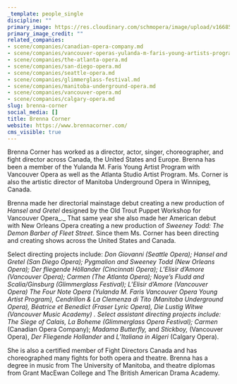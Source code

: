 ```yaml
---
_template: people_single
discipline: ""
primary_image: https://res.cloudinary.com/schmopera/image/upload/v1668567369/media/2022/11/BrennaCorner_jgeydy.jpg
primary_image_credit: ""
related_companies:
- scene/companies/canadian-opera-company.md
- scene/companies/vancouver-operas-yulanda-m-faris-young-artists-program.md
- scene/companies/the-atlanta-opera.md
- scene/companies/san-diego-opera.md
- scene/companies/seattle-opera.md
- scene/companies/glimmerglass-festival.md
- scene/companies/manitoba-underground-opera.md
- scene/companies/vancouver-opera.md
- scene/companies/calgary-opera.md
slug: brenna-corner
social_media: []
title: Brenna Corner
website: https://www.brennacorner.com/
cms_visible: true
---
```

Brenna Corner has worked as a director, actor, singer, choreographer, and fight director across Canada, the United States and Europe. Brenna has been a member of the Yulanda M. Faris Young Artist Program with Vancouver Opera as well as the Atlanta Studio Artist Program. Ms. Corner is also the artistic director of Manitoba Underground Opera in Winnipeg, Canada.

Brenna made her directorial mainstage debut creating a new production of _Hansel and Gretel_ designed by the Old Trout Puppet Workshop for Vancouver Opera_._ That same year she also made her American debut with New Orleans Opera creating a new production of _Sweeney Todd: The Demon Barber of Fleet Street_. Since them Ms. Corner has been directing and creating shows across the United States and Canada.

Select directing projects include: _Don Giovanni (_Seattle Opera); _Hansel and Gretel_ (San Diego Opera); _Pygmalion_ and _Sweeney Todd_ (New Orleans Opera); _Der fliegende Höllander_ (Cincinnati Opera); _L’Elisir d’Amore_ (Vancouver Opera); _Carmen_ (The Atlanta Opera); _Noye’s Fludd_ and _Scalia/Ginsburg_ (Glimmerglass Festival); _L’Elisir d’Amore_ (Vancouver Opera) _The Four Note Opera_ (Yulanda M. Faris Vancouver Opera Young Artist Program), _Cendrillon & La Clemenza_ _di Tito_ (Manitoba Underground Opera), _Béatrice et Benedict_ (Fraser Lyric Opera), _Die Lustig Witwe_ (Vancouver Music Academy) . Select assistant directing projects include: _The Siege of Calais, La Boheme_ (Glimmerglass Opera Festival)_; Carmen_ (Canadian Opera Company); _Madama Butterfly,_ and _Stickboy,_ (Vancouver Opera), _Der Fliegende Hollander_ and _L’Italiana in Algeri_ (Calgary Opera).

She is also a certified member of Fight Directors Canada and has choreographed many fights for both opera and theatre. Brenna has a degree in music from The University of Manitoba, and theatre diplomas from Grant MacEwan College and The British American Drama Academy.